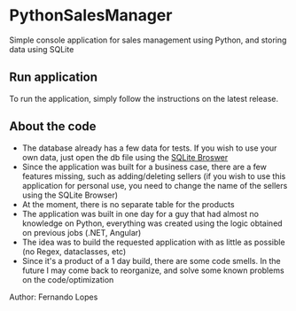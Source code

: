 # PythonSalesManager
Simple console application for sales management using Python, and storing data using SQLite

## Run application
To run the application, simply follow the instructions on the latest release.

## About the code
- The database already has a few data for tests. If you wish to use your own data, just open the db file using the [SQLite Broswer](https://sqlitebrowser.org/dl/)
- Since the application was built for a business case, there are a few features missing, such as adding/deleting sellers (if you wish to use this application for personal use, you need to change the name of the sellers using the SQLite Browser)
- At the moment, there is no separate table for the products
- The application was built in one day for a guy that had almost no knowledge on Python, everything was created using the logic obtained on previous jobs (.NET, Angular)
- The idea was to build the requested application with as little as possible (no Regex, dataclasses, etc)
- Since it's a product of a 1 day build, there are some code smells. In the future I may come back to reorganize, and solve some known problems on the code/optimization

Author: Fernando Lopes
